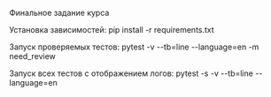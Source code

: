 Финальное задание курса

Установка зависимостей: pip install -r requirements.txt

Запуск проверяемых тестов: pytest -v --tb=line --language=en -m need_review

Запуск всех тестов с отображением логов: pytest -s -v --tb=line --language=en